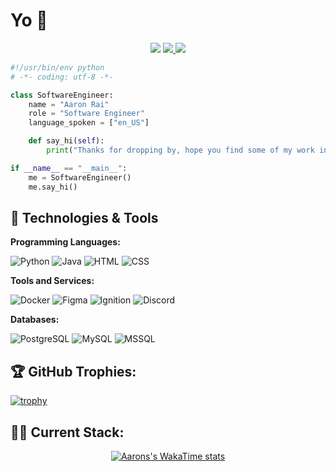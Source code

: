 # Yo 👋

<p align="center">
    <img src="https://visitor-badge.laobi.icu/badge?page_id=aaronrai24">
    <a href="https://wakatime.com/@018d39fc-3bad-476a-b33e-d4dbbecd746e">
        <img src="https://wakatime.com/badge/user/018d39fc-3bad-476a-b33e-d4dbbecd746e.svg">
    </a>
    <a href="https://aaronrai24.github.io/PersonalPortfolio/index.html">
        <img src="https://img.shields.io/badge/Portfolio-My%20Portfolio-blue">
    </a>
</p>

```python
#!/usr/bin/env python
# -*- coding: utf-8 -*-

class SoftwareEngineer:
    name = "Aaron Rai"
    role = "Software Engineer"
    language_spoken = ["en_US"]

    def say_hi(self):
        print("Thanks for dropping by, hope you find some of my work interesting.")

if __name__ == "__main__":
    me = SoftwareEngineer()
    me.say_hi()
```

## 🔧 Technologies & Tools

**Programming Languages:**

![Python](https://img.shields.io/badge/Code-Python-informational?style=flat&logo=python&logoColor=306998&color=306998)
![Java](https://img.shields.io/badge/Code-Java-informational?style=flat&logo=openjdk&logoColor=white&color=ED8B00)
![HTML](https://img.shields.io/badge/Code-HTML-informational?style=flat&logo=html5&logoColor=white&color=E34F26)
![CSS](https://img.shields.io/badge/Code-CSS-informational?style=flat&logo=css3&logoColor=white&color=1572B6)

**Tools and Services:**

![Docker](https://img.shields.io/badge/Tools-Docker-informational?style=flat&logo=docker&logoColor=2496ED&color=2496ED)
![Figma](https://img.shields.io/badge/Tools-Figma-informational?style=flat&logo=figma&logoColor=F24E1E&color=F24E1E)
![Ignition](https://img.shields.io/badge/Platform-Ignition-informational?style=flat&logo=ignition&color=1A1A1A)
![Discord](https://img.shields.io/badge/Discord-7289DA?style=flat&logo=discord&logoColor=white)

**Databases:**

![PostgreSQL](https://img.shields.io/badge/Database-PostgreSQL-informational?style=flat&logo=postgresql&logoColor=336791&color=336791)
![MySQL](https://img.shields.io/badge/Database-MySQL-informational?style=flat&logo=mysql&logoColor=4479A1&color=4479A1)
![MSSQL](https://img.shields.io/badge/Database-MSSQL-informational?style=flat&logo=microsoft-sql-server&logoColor=CC2927&color=CC2927)

## 🏆 GitHub Trophies:

[![trophy](https://github-profile-trophy.vercel.app/?username=aaronrai24&theme=nord&column=8)](https://github.com/ryo-ma/github-profile-trophy)


## 👨‍💻 Current Stack:

<p align="center">
    <a href="https://wakatime.com/@aaronrai24">
        <img src="https://github-readme-stats.vercel.app/api/wakatime?username=aaronrai24&layout=compact&title_color=6aa6f8&text_color=8a919a&icon_color=6aa6f8&bg_color=22272e" alt="Aarons's WakaTime stats">
    </a>
</p>
